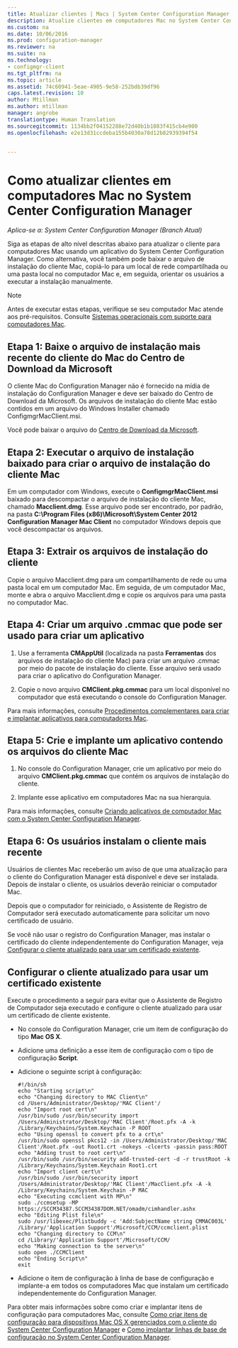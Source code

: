 ```yaml
---
title: Atualizar clientes | Macs | System Center Configuration Manager
description: Atualize clientes em computadores Mac no System Center Configuration Manager.
ms.custom: na
ms.date: 10/06/2016
ms.prod: configuration-manager
ms.reviewer: na
ms.suite: na
ms.technology:
- configmgr-client
ms.tgt_pltfrm: na
ms.topic: article
ms.assetid: 74c60941-5eae-4905-9e58-252bdb39df96
caps.latest.revision: 10
author: Mtillman
ms.author: mtillman
manager: angrobe
translationtype: Human Translation
ms.sourcegitcommit: 1134bb2f04152288e72d40b1b1083f415cb4e900
ms.openlocfilehash: e2e13d31ccdeba155b4030a78d12b82939394f54


---
```

# <a name="how-to-upgrade-clients-on-mac-computers-in-system-center-configuration-manager"></a>Como atualizar clientes em computadores Mac no System Center Configuration Manager

*Aplica-se a: System Center Configuration Manager (Branch Atual)*

Siga as etapas de alto nível descritas abaixo para atualizar o cliente para computadores Mac usando um aplicativo do System Center Configuration Manager. Como alternativa, você também pode baixar o arquivo de instalação do cliente Mac, copiá-lo para um local de rede compartilhada ou uma pasta local no computador Mac e, em seguida, orientar os usuários a executar a instalação manualmente.  

> [!NOTE]  
>  Antes de executar estas etapas, verifique se seu computador Mac atende aos pré-requisitos. Consulte [Sistemas operacionais com suporte para computadores Mac](../../../plan-design/configs/supported-operating-systems-for-clients-and-devices.md#mac-computers).  

## <a name="step-1-download-the-latest-mac-client-installation-file-from-the-microsoft-download-center"></a>Etapa 1: Baixe o arquivo de instalação mais recente do cliente do Mac do Centro de Download da Microsoft  
 O cliente Mac do Configuration Manager não é fornecido na mídia de instalação do Configuration Manager e deve ser baixado do Centro de Download da Microsoft. Os arquivos de instalação do cliente Mac estão contidos em um arquivo do Windows Installer chamado ConfigmgrMacClient.msi.  

 Você pode baixar o arquivo do [Centro de Download da Microsoft](http://go.microsoft.com/fwlink/p/?LinkId=525184).  

## <a name="step-2-run-the-downloaded-installation-file-to-create-the-mac-client-installation-file"></a>Etapa 2: Executar o arquivo de instalação baixado para criar o arquivo de instalação do cliente Mac  
 Em um computador com Windows, execute o **ConfigmgrMacClient.msi** baixado para descompactar o arquivo de instalação do cliente Mac, chamado **Macclient.dmg**. Esse arquivo pode ser encontrado, por padrão, na pasta **C:\Program Files (x86)\Microsoft\System Center 2012 Configuration Manager Mac Client** no computador Windows depois que você descompactar os arquivos.  

## <a name="step-3-extract-the-client-installation-files"></a>Etapa 3: Extrair os arquivos de instalação do cliente  
 Copie o arquivo Macclient.dmg para um compartilhamento de rede ou uma pasta local em um computador Mac. Em seguida, de um computador Mac, monte e abra o arquivo Macclient.dmg e copie os arquivos para uma pasta no computador Mac.  

## <a name="step-4-create-a-cmmac-file-that-can-be-used-to-create-an-application"></a>Etapa 4: Criar um arquivo .cmmac que pode ser usado para criar um aplicativo  

1.  Use a ferramenta **CMAppUtil** (localizada na pasta **Ferramentas** dos arquivos de instalação do cliente Mac) para criar um arquivo .cmmac por meio do pacote de instalação do cliente. Esse arquivo será usado para criar o aplicativo do Configuration Manager.  

2.  Copie o novo arquivo **CMClient.pkg.cmmac** para um local disponível no computador que está executando o console do Configuration Manager.  

 Para mais informações, consulte [Procedimentos complementares para criar e implantar aplicativos para computadores Mac](/sccm/apps/get-started/creating-mac-computer-applications#supplemental-procedures-to-create-and-deploy-applications-for-mac-computers).  

## <a name="step-5-create-and-deploy-an-application-containing-the-mac-client-files"></a>**Etapa 5:** Crie e implante um aplicativo contendo os arquivos do cliente Mac  

1.  No console do Configuration Manager, crie um aplicativo por meio do arquivo **CMClient.pkg.cmmac** que contém os arquivos de instalação do cliente.  

2.  Implante esse aplicativo em computadores Mac na sua hierarquia.  

 Para mais informações, consulte [Criando aplicativos de computador Mac com o System Center Configuration Manager](../../../../apps/get-started/creating-mac-computer-applications.md).  

## <a name="step-6-users-install-the-latest-client"></a>Etapa 6: Os usuários instalam o cliente mais recente  
 Usuários de clientes Mac receberão um aviso de que uma atualização para o cliente do Configuration Manager está disponível e deve ser instalada. Depois de instalar o cliente, os usuários deverão reiniciar o computador Mac.  

 Depois que o computador for reiniciado, o Assistente de Registro de Computador será executado automaticamente para solicitar um novo certificado de usuário.  

 Se você não usar o registro do Configuration Manager, mas instalar o certificado do cliente independentemente do Configuration Manager, veja [Configurar o cliente atualizado para usar um certificado existente](#BKMK_UpgradingClient_MachineEnrollment).  

##  <a name="a-namebkmkupgradingclientmachineenrollmenta-configure-the-upgraded-client-to-use-an-existing-certificate"></a><a name="BKMK_UpgradingClient_MachineEnrollment"></a> Configurar o cliente atualizado para usar um certificado existente  
 Execute o procedimento a seguir para evitar que o Assistente de Registro de Computador seja executado e configure o cliente atualizado para usar um certificado de cliente existente.  

-   No console do Configuration Manager, crie um item de configuração do tipo **Mac OS X**.  

-   Adicione uma definição a esse item de configuração com o tipo de configuração **Script**.  

-   Adicione o seguinte script à configuração:  

    ```  
    #!/bin/sh  
    echo "Starting script\n"  
    echo "Changing directory to MAC Client\n"  
    cd /Users/Administrator/Desktop/'MAC Client'/  
    echo "Import root cert\n"  
    /usr/bin/sudo /usr/bin/security import /Users/Administrator/Desktop/'MAC Client'/Root.pfx -A -k /Library/Keychains/System.Keychain -P ROOT  
    echo "Using openssl to convert pfx to a crt\n"  
    /usr/bin/sudo openssl pkcs12 -in /Users/Administrator/Desktop/'MAC Client'/Root.pfx -out Root1.crt -nokeys -clcerts -passin pass:ROOT  
    echo "Adding trust to root cert\n"  
    /usr/bin/sudo /usr/bin/security add-trusted-cert -d -r trustRoot -k /Library/Keychains/System.Keychain Root1.crt  
    echo "Import client cert\n"  
    /usr/bin/sudo /usr/bin/security import /Users/Administrator/Desktop/'MAC Client'/MacClient.pfx -A -k /Library/Keychains/System.Keychain -P MAC  
    echo "Executing ccmclient with MP\n"  
    sudo ./ccmsetup -MP https://SCCM34387.SCCM34387DOM.NET/omadm/cimhandler.ashx  
    echo "Editing Plist file\n"  
    sudo /usr/libexec/Plistbuddy -c 'Add:SubjectName string CMMAC003L' /Library/'Application Support'/Microsoft/CCM/ccmclient.plist  
    echo "Changing directory to CCM\n"  
    cd /Library/'Application Support'/Microsoft/CCM/  
    echo "Making connection to the server\n"  
    sudo open ./CCMClient  
    echo "Ending Script\n"  
    exit  

    ```  

-   Adicione o item de configuração à linha de base de configuração e implante-a em todos os computadores Mac que instalam um certificado independentemente do Configuration Manager.  

 Para obter mais informações sobre como criar e implantar itens de configuração para computadores Mac, consulte [Como criar itens de configuração para dispositivos Mac OS X gerenciados com o cliente do System Center Configuration Manager](../../../../compliance/deploy-use/create-configuration-items-for-mac-os-x-devices-managed-with-the-client.md) e [Como implantar linhas de base de configuração no System Center Configuration Manager](../../../../compliance/deploy-use/deploy-configuration-baselines.md).  



<!--HONumber=Nov16_HO1-->


